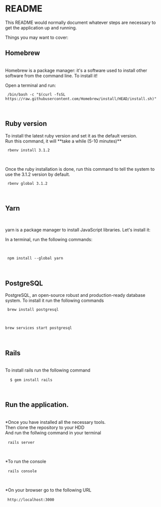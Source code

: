 # README

This README would normally document whatever steps are necessary to get the
application up and running.

Things you may want to cover:
<h2>Homebrew </h2></br>
Homebrew is a package manager: it's a software used to install other software from the command line. To install it!</br>

Open a terminal and run:</br>

<pre><code> /bin/bash -c "$(curl -fsSL https://raw.githubusercontent.com/Homebrew/install/HEAD/install.sh)" </code></pre></br>


 <h2>Ruby version </h2>
To install the latest ruby version and set it as the default version.</br>
Run this command, it will **take a while (5-10 minutes)**</br>

  <pre><code> rbenv install 3.1.2 </code></pre></br>
  Once the ruby installation is done, run this command to tell the system to use the 3.1.2 version by default.</br>
  <pre><code> rbenv global 3.1.2 </code></pre></br>
  
<h2>Yarn </h2></br>
<p> yarn is a package manager to install JavaScript libraries. Let's install it:</br>

In a terminal, run the following commands:</p></br>

<pre><code> npm install --global yarn </code></pre></br>




  
  <h2>PostgreSQL</h2>
  PostgreSQL, an open-source robust and production-ready database system. </b>
  To install it run the following commands </b>
  <pre><code> brew install postgresql </code></pre></br>
  <pre><code>brew services start postgresql </code></pre></br>
  
  <h2>Rails</h2></br>
      To install rails run the following command</br>
  <pre> <code> $ gem install rails </code></pre></br>
  
  
  <h2>Run the application.</h2></br>
   *Once you have installed all the necessary tools. </br>
   Then clone the repository to your HDD </br>
    And run the follwing command in your terminal</br>
    
   <pre> <code>rails server </code></pre></br>
   
   *To run the console 
    <pre> <code>rails console </code></pre></br>
   
   *On your browser go to the following URL</br>
   
   <pre><code> http://localhost:3000 </code> </pre></br>
    
